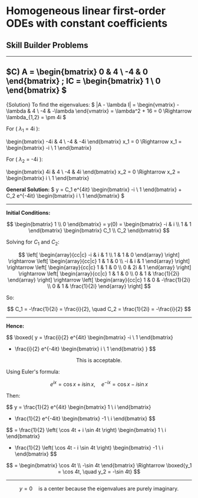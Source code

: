 # Homogeneous linear first-order ODEs with constant coefficients





## Skill Builder Problems
---
$C)
A = \begin{bmatrix}
0 & 4 \\
-4 & 0
\end{bmatrix}
; IC = \begin{bmatrix}
1 \\
0
\end{bmatrix}
$
---

{Solution}
To find the eigenvalues:
$
|A - \lambda I| = \begin{vmatrix} -\lambda & 4 \\ -4 & -\lambda \end{vmatrix} = \lambda^2 + 16 = 0 \Rightarrow \lambda_{1,2} = \pm 4i
$


For \( $\lambda_1$ = 4i \):

\begin{bmatrix} -4i & 4 \\ -4 & -4i \end{bmatrix} x_1 = 0 
\Rightarrow x_1 = \begin{bmatrix} -i \\ 1 \end{bmatrix}


For \( $\lambda_2$ = -4i \):

\begin{bmatrix} 4i & 4 \\ -4 & 4i \end{bmatrix} x_2 = 0 
\Rightarrow x_2 = \begin{bmatrix} i \\ 1 \end{bmatrix}


**General Solution:**
$
y = C_1 e^{4it} \begin{bmatrix} -i \\ 1 \end{bmatrix} + C_2 e^{-4it} \begin{bmatrix} i \\ 1 \end{bmatrix}
$

---
**Initial Conditions:**

$$
\begin{bmatrix} 1 \\ 0 \end{bmatrix} = y(0) = 
\begin{bmatrix} -i & i \\ 1 & 1 \end{bmatrix}
\begin{bmatrix} C_1 \\ C_2 \end{bmatrix}
$$

Solving for $C_1$ and $C_2$:

$$
\left[
\begin{array}{cc|c}
-i & i & 1 \\
1 & 1 & 0
\end{array}
\right]
\rightarrow
\left[
\begin{array}{cc|c}
1 & 1 & 0 \\
-i & i & 1
\end{array}
\right]
\rightarrow
\left[
\begin{array}{cc|c}
1 & 1 & 0 \\
0 & 2i & 1
\end{array}
\right]
\rightarrow
\left[
\begin{array}{cc|c}
1 & 1 & 0 \\
0 & 1 & \frac{1}{2i}
\end{array}
\right]
\rightarrow
\left[
\begin{array}{cc|c}
1 & 0 & -\frac{1}{2i} \\
0 & 1 & \frac{1}{2i}
\end{array}
\right]
$$

So:

$$
C_1 = -\frac{1}{2i} = \frac{i}{2}, \quad C_2 = \frac{1}{2i} = -\frac{i}{2}
$$

---

**Hence:**

$$
\boxed{
y = \frac{i}{2} e^{4it} \begin{bmatrix} -i \\ 1 \end{bmatrix} 
- \frac{i}{2} e^{-4it} \begin{bmatrix} i \\ 1 \end{bmatrix}
}
$$


$$
\text{This is acceptable.}
$$

Using Euler's formula:

$$
e^{ix} = \cos x + i \sin x, \quad e^{-ix} = \cos x - i \sin x
$$

Then:

$$
y = \frac{1}{2} e^{4it} \begin{bmatrix} 1 \\ i \end{bmatrix} 
- \frac{1}{2} e^{-4it} \begin{bmatrix} -1 \\ i \end{bmatrix}
$$

$$
= \frac{1}{2} \left( \cos 4t + i \sin 4t \right) \begin{bmatrix} 1 \\ i \end{bmatrix} 
- \frac{1}{2} \left( \cos 4t - i \sin 4t \right) \begin{bmatrix} -1 \\ i \end{bmatrix}
$$

$$
= \begin{bmatrix} \cos 4t \\ -\sin 4t \end{bmatrix}
\Rightarrow
\boxed{y_1 = \cos 4t, \quad y_2 = -\sin 4t}
$$

---

$$
y = 0 \quad \text{is a center because the eigenvalues are purely imaginary.}
$$